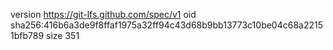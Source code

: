 version https://git-lfs.github.com/spec/v1
oid sha256:416b6a3de9f8ffaf1975a32ff94c43d68b9bb13773c10be04c68a22151bfb789
size 351
